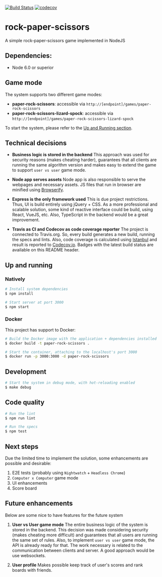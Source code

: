 [![Build Status](https://travis-ci.org/mauricioklein/rock-paper-scissors.svg?branch=master)](https://travis-ci.org/mauricioklein/rock-paper-scissors)
[![codecov](https://codecov.io/gh/mauricioklein/rock-paper-scissors/branch/master/graph/badge.svg)](https://codecov.io/gh/mauricioklein/rock-paper-scissors)

# rock-paper-scissors

A simple rock-paper-scissors game implemented in NodeJS

## Dependencies:

- Node 6.0 or superior

## Game mode

The system supports two different game modes:

- **paper-rock-scissors**: accessible via `http://[endpoint]/games/paper-rock-scissors`
- **paper-rock-scissors-lizard-spock**: accessible via `http://[endpoint]/games/paper-rock-scissors-lizard-spock`

To start the system, please refer to the [Up and Running section](#up-and-running).

## Technical decisions

- **Business logic is stored in the backend**
This approach was used for security reasons (makes cheating harder), guarantees that all clients are running the same algorithm version and makes easy to extend the game to support `user vs user` game mode.

- **Node app serves assets**
Node app is also responsible to serve the webpages and necessary assets. JS files that run in browser are minified using [Browserify](http://browserify.org/).

- **Express is the only framework used**
This is due project restrictions. Thus, UI is build entirely using jQuery + CSS. As a more professional and scalable solution, some kind of reactive interface could be build, using React, VueJS, etc. Also, TypeScript in the backend would be a great improvement.

- **Travis as CI and Codecov as code coverage reporter**
The project is connected to Travis.org. So, every build generates a new build, running the specs and lints.
Also, code coverage is calculated using [Istanbul](https://istanbul.js.org/) and result is reported to [Codecov.io](https://codecov.io/). Badges with the latest build status are available on this README header.

## Up and running

### Natively

```bash
# Install system dependencies
$ npm install

# Start server at port 3000
$ npm start
```

### Docker

This project has support to Docker:

```bash
# Build the Docker image with the application + dependencies installed
$ docker build -t paper-rock-scissors .

# Start the container, attaching to the localhost's port 3000
$ docker run -p 3000:3000 -d paper-rock-scissors
```



## Development

```bash
# Start the system in debug mode, with hot-reloading enabled
$ make debug
```

## Code quality

```bash
# Run the lint
$ npm run lint

# Run the specs
$ npm test
```

## Next steps

Due the limited time to implement the solution, some enhancements are possible and desirable:

1. E2E tests (probably using `Nightwatch` + `Headless Chrome`)
2. `Computer x Computer` game mode
3. UI enhancements
4. Score board

## Future enhancements

Below are some nice to have features for the future system

1. **User vs User game mode**
The entire business logic of the system is stored in the backend. This decision was made considering security (makes cheating more difficult) and guarantees that all users are running the same set of rules. Also, to implement `user vs user` game mode, the API is already ready for that. The work necessary is related to the communication between clients and server. A good approach would be use websockets.

2. **User profile**
Makes possible keep track of user's scores and rank boards with friends.
